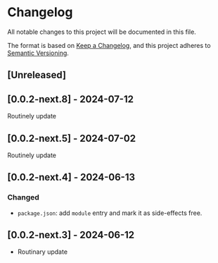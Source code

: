 # Changelog

All notable changes to this project will be documented in this file.

The format is based on [Keep a Changelog](https://keepachangelog.com/en/1.0.0/),
and this project adheres to [Semantic Versioning](https://semver.org/spec/v2.0.0.html).

## [Unreleased]

## [0.0.2-next.8] - 2024-07-12

Routinely update

## [0.0.2-next.5] - 2024-07-02

Routinely update

## [0.0.2-next.4] - 2024-06-13

### Changed

-   `package.json`: add `module` entry and mark it as side-effects free.

## [0.0.2-next.3] - 2024-06-12

-   Routinary update
